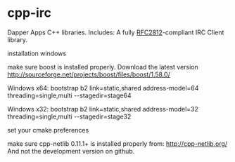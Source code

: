 # cpp-irc
Dapper Apps C++ libraries.
Includes:
A fully [RFC2812](https://tools.ietf.org/html/rfc2812)-compliant IRC Client library.

installation
windows

make sure boost is installed properly.
Download the latest version
http://sourceforge.net/projects/boost/files/boost/1.58.0/

Windows x64:
bootstrap
b2 link=static,shared address-model=64 threading=single,multi --stagedir=stage64

Windows x32:
bootstrap
b2 link=static,shared address-model=32 threading=single,multi --stagedir=stage32

set your cmake preferences

make sure cpp-netlib 0.11.1+ is installed properly from:
http://cpp-netlib.org/
And not the development version on github.
